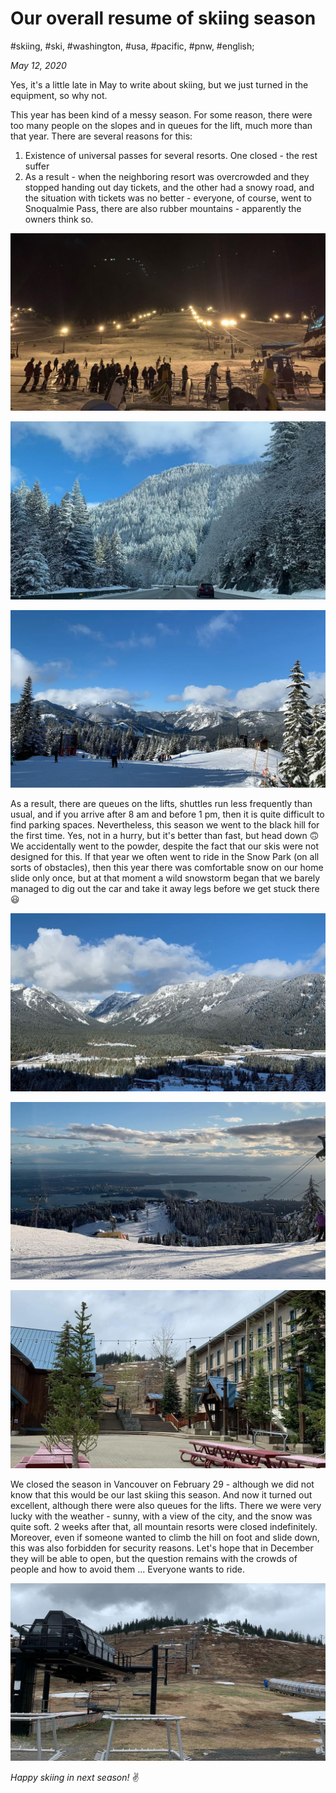 # Our overall resume of skiing season

#skiing, #ski, #washington, #usa, #pacific, #pnw, #english;

_May 12, 2020_

Yes, it's a little late in May to write about skiing, but we just turned in the equipment, so why not.

This year has been kind of a messy season. For some reason, there were too many people on the slopes and in queues for the lift, much more than that year. There are several reasons for this:
1. Existence of universal passes for several resorts. One closed - the rest suffer
2. As a result - when the neighboring resort was overcrowded and they stopped handing out day tickets, and the other had a snowy road, and the situation with tickets was no better - everyone, of course, went to Snoqualmie Pass, there are also rubber mountains - apparently the owners think so.

![Our overall resume of skiing season 1](/images/our-overall-resume-of-skiing-season/1.jpg "Our overall resume of skiing season 1")

![Our overall resume of skiing season 2](/images/our-overall-resume-of-skiing-season/2.jpg "Our overall resume of skiing season 2")

![Our overall resume of skiing season 3](/images/our-overall-resume-of-skiing-season/3.jpg "Our overall resume of skiing season 3")

As a result, there are queues on the lifts, shuttles run less frequently than usual, and if you arrive after 8 am and before 1 pm, then it is quite difficult to find parking spaces.
Nevertheless, this season we went to the black hill for the first time. Yes, not in a hurry, but it's better than fast, but head down 🙃 We accidentally went to the powder, despite the fact that our skis were not designed for this.
If that year we often went to ride in the Snow Park (on all sorts of obstacles), then this year there was comfortable snow on our home slide only once, but at that moment a wild snowstorm began that we barely managed to dig out the car and take it away legs before we get stuck there 😃

![Our overall resume of skiing season 4](/images/our-overall-resume-of-skiing-season/4.jpg "Our overall resume of skiing season 4")

![Our overall resume of skiing season 5](/images/our-overall-resume-of-skiing-season/5.jpg "Our overall resume of skiing season 5")

![Our overall resume of skiing season 6](/images/our-overall-resume-of-skiing-season/6.jpg "Our overall resume of skiing season 6")

We closed the season in Vancouver on February 29 - although we did not know that this would be our last skiing this season. And now it turned out excellent, although there were also queues for the lifts. There we were very lucky with the weather - sunny, with a view of the city, and the snow was quite soft. 2 weeks after that, all mountain resorts were closed indefinitely. Moreover, even if someone wanted to climb the hill on foot and slide down, this was also forbidden for security reasons.
Let's hope that in December they will be able to open, but the question remains with the crowds of people and how to avoid them ... Everyone wants to ride.

![Our overall resume of skiing season 7](/images/our-overall-resume-of-skiing-season/7.jpg "Our overall resume of skiing season 7")

_Happy skiing in next season!_ :v:
